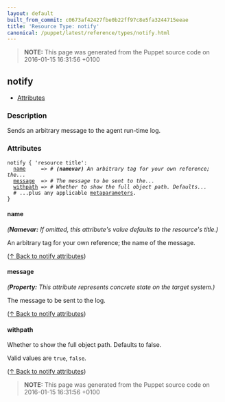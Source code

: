 ```yaml
---
layout: default
built_from_commit: c0673af42427fbe0b22ff97c8e5fa3244715eeae
title: 'Resource Type: notify'
canonical: /puppet/latest/reference/types/notify.html
---
```


> **NOTE:** This page was generated from the Puppet source code on 2016-01-15 16:31:56 +0100

notify
-----

* [Attributes](#notify-attributes)

<h3 id="notify-description">Description</h3>

Sends an arbitrary message to the agent run-time log.

<h3 id="notify-attributes">Attributes</h3>

<pre><code>notify { 'resource title':
  <a href="#notify-attribute-name">name</a>     =&gt; <em># <strong>(namevar)</strong> An arbitrary tag for your own reference; the...</em>
  <a href="#notify-attribute-message">message</a>  =&gt; <em># The message to be sent to the...</em>
  <a href="#notify-attribute-withpath">withpath</a> =&gt; <em># Whether to show the full object path. Defaults...</em>
  # ...plus any applicable <a href="./metaparameter.html">metaparameters</a>.
}</code></pre>

<h4 id="notify-attribute-name">name</h4>

_(**Namevar:** If omitted, this attribute's value defaults to the resource's title.)_

An arbitrary tag for your own reference; the name of the message.

([↑ Back to notify attributes](#notify-attributes))

<h4 id="notify-attribute-message">message</h4>

_(**Property:** This attribute represents concrete state on the target system.)_

The message to be sent to the log.

([↑ Back to notify attributes](#notify-attributes))

<h4 id="notify-attribute-withpath">withpath</h4>

Whether to show the full object path. Defaults to false.

Valid values are `true`, `false`.

([↑ Back to notify attributes](#notify-attributes))





> **NOTE:** This page was generated from the Puppet source code on 2016-01-15 16:31:56 +0100